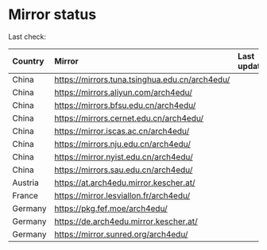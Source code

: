 <script src="./time.js"></script>
# Mirror status
Last check: <script type="text/javascript">localize(1707660939.4911447);</script>

|Country|Mirror|Last update|
|:------|:-----|:----------|
|China|https://mirrors.tuna.tsinghua.edu.cn/arch4edu/|<script type="text/javascript">localize(1707633064);</script>|
|China|https://mirrors.aliyun.com/arch4edu/|<script type="text/javascript">localize(1707633064);</script>|
|China|https://mirrors.bfsu.edu.cn/arch4edu/|<script type="text/javascript">localize(1707633064);</script>|
|China|https://mirrors.cernet.edu.cn/arch4edu/|<script type="text/javascript">localize(1707633064);</script>|
|China|https://mirror.iscas.ac.cn/arch4edu/|<script type="text/javascript">localize(1707633064);</script>|
|China|https://mirrors.nju.edu.cn/arch4edu/|<script type="text/javascript">localize(1707589735);</script>|
|China|https://mirror.nyist.edu.cn/arch4edu/|<script type="text/javascript">localize(1707633064);</script>|
|China|https://mirrors.sau.edu.cn/arch4edu/|<script type="text/javascript">localize(1707633064);</script>|
|Austria|https://at.arch4edu.mirror.kescher.at/|<script type="text/javascript">localize(1707633064);</script>|
|France|https://mirror.lesviallon.fr/arch4edu/|<script type="text/javascript">localize(1707633064);</script>|
|Germany|https://pkg.fef.moe/arch4edu/|<script type="text/javascript">localize(1707633064);</script>|
|Germany|https://de.arch4edu.mirror.kescher.at/|<script type="text/javascript">localize(1707633064);</script>|
|Germany|https://mirror.sunred.org/arch4edu/|<script type="text/javascript">localize(1707633064);</script>|

<script src="./tablefilter/tablefilter.js"></script>
<script src="./table.js"></script>